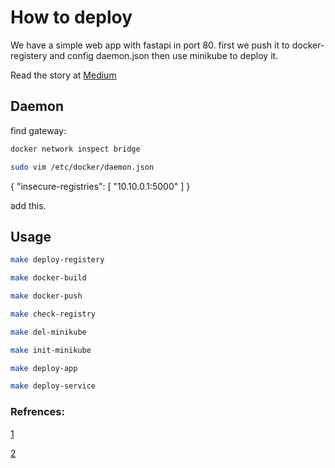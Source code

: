 # How to deploy

We have a simple web app with fastapi in port 80. 
first we push it to docker-registery and config daemon.json then use minikube to deploy it.

Read the story at [Medium](https://medium.com/@sdamoosavi/part1-deploy-a-simple-web-application-with-kubernetes-2c02c571aacb)

## Daemon

find gateway:
```bash
docker network inspect bridge
```


```bash
sudo vim /etc/docker/daemon.json
```
{
    "insecure-registries": [
        "10.10.0.1:5000"
    ]
}

add this.

## Usage

```bash
make deploy-registery
```
```bash
make docker-build
```
```bash
make docker-push
```
```bash
make check-registry
```
```bash
make del-minikube
```
```bash
make init-minikube
```
```bash
make deploy-app
```
```bash
make deploy-service
```

### Refrences:

[1](https://stackoverflow.com/questions/40144138/pull-a-local-image-to-run-a-pod-in-kubernetes/40150867#40150867
)

[2](https://docs.docker.com/network/network-tutorial-standalone/)
